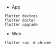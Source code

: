 * App

```shell
flutter devices
flutter doctor
flutter upgrade
```

* Web 

```shell
flutter run -d chrome
```

